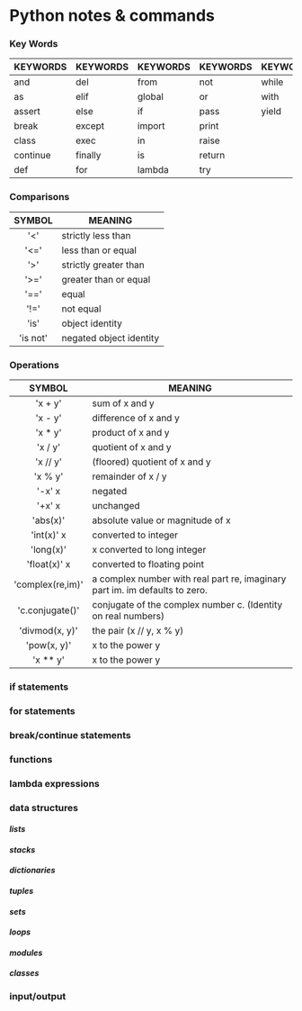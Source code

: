 # Python notes & commands

### Key Words

| KEYWORDS  | KEYWORDS    | KEYWORDS      | KEYWORDS    | KEYWORDS      |
|-----------|-----------  |-----------    |----------   |-------------  |
| and        | del        | from          | not         | while         |
| as         | elif       | global        | or          | with          |
| assert     | else       | if            | pass        | yield         |
| break      | except     | import        | print              
| class      | exec       | in            | raise              
| continue   | finally    | is            | return             
| def        | for        | lambda        | try

### Comparisons 

|SYMBOL           |MEANING                |
|:---------------:|-----------------------|
| '<'	            |strictly less than	    | 
|'<='	            |less than or equal	    |
|'>'	            |strictly greater than  |	 
|'>='	            |greater than or equal  |
|'=='	            |equal	                |
|'!='	            |not equal	            |
|'is'	            |object identity	      |
|'is not'	        |negated object identity|

### Operations

|SYMBOL           |MEANING                |
|:---------------:|-----------------------|
|'x + y'	        |sum of x and y	        |
|'x - y'	        |difference of x and y	|
|'x * y'	        |product of x and y	 |
|'x / y'	        |quotient of x and y	|
|'x // y'	        |(floored) quotient of x and y|
|'x % y'	        |remainder of x / y	|
|'-x'	x           |negated	 |
|'+x'	x           |unchanged	 |
|'abs(x)'         |absolute value or magnitude of x|
|'int(x)'	x       |converted to integer	|
|'long(x)'	      |x converted to long integer|
|'float(x)'	x     |converted to floating point |
|'complex(re,im)'	|a complex number with real part re, imaginary part im. im defaults to zero.	|
|'c.conjugate()'	|conjugate of the complex number c. (Identity on real numbers)	 |
|'divmod(x, y)'	  |the pair (x // y, x % y)	|
|'pow(x, y)'	    |x to the power y	|
|'x ** y'	        |x to the power y |

### if statements
### for statements
### break/continue statements
### functions
### lambda expressions
### data structures
#### *lists*
#### *stacks*
#### *dictionaries* 
#### *tuples*
#### *sets*
#### *loops*
#### *modules*
#### *classes*
### input/output
